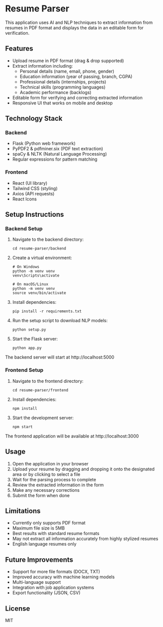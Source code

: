 # Resume Parser

This application uses AI and NLP techniques to extract information from resumes in PDF format and displays the data in an editable form for verification.

## Features

- Upload resume in PDF format (drag & drop supported)
- Extract information including:
  - Personal details (name, email, phone, gender)
  - Education information (year of passing, branch, CGPA)
  - Professional details (internships, projects)
  - Technical skills (programming languages)
  - Academic performance (backlogs)
- Editable form for verifying and correcting extracted information
- Responsive UI that works on mobile and desktop

## Technology Stack

### Backend
- Flask (Python web framework)
- PyPDF2 & pdfminer.six (PDF text extraction)
- spaCy & NLTK (Natural Language Processing)
- Regular expressions for pattern matching

### Frontend
- React (UI library)
- Tailwind CSS (styling)
- Axios (API requests)
- React Icons

## Setup Instructions

### Backend Setup

1. Navigate to the backend directory:
   ```
   cd resume-parser/backend
   ```

2. Create a virtual environment:
   ```
   # On Windows
   python -m venv venv
   venv\Scripts\activate

   # On macOS/Linux
   python -m venv venv
   source venv/bin/activate
   ```

3. Install dependencies:
   ```
   pip install -r requirements.txt
   ```

4. Run the setup script to download NLP models:
   ```
   python setup.py
   ```

5. Start the Flask server:
   ```
   python app.py
   ```

The backend server will start at http://localhost:5000

### Frontend Setup

1. Navigate to the frontend directory:
   ```
   cd resume-parser/frontend
   ```

2. Install dependencies:
   ```
   npm install
   ```

3. Start the development server:
   ```
   npm start
   ```

The frontend application will be available at http://localhost:3000

## Usage

1. Open the application in your browser
2. Upload your resume by dragging and dropping it onto the designated area or by clicking to select a file
3. Wait for the parsing process to complete
4. Review the extracted information in the form
5. Make any necessary corrections
6. Submit the form when done

## Limitations

- Currently only supports PDF format
- Maximum file size is 5MB
- Best results with standard resume formats
- May not extract all information accurately from highly stylized resumes
- English language resumes only

## Future Improvements

- Support for more file formats (DOCX, TXT)
- Improved accuracy with machine learning models
- Multi-language support
- Integration with job application systems
- Export functionality (JSON, CSV)

## License

MIT 
